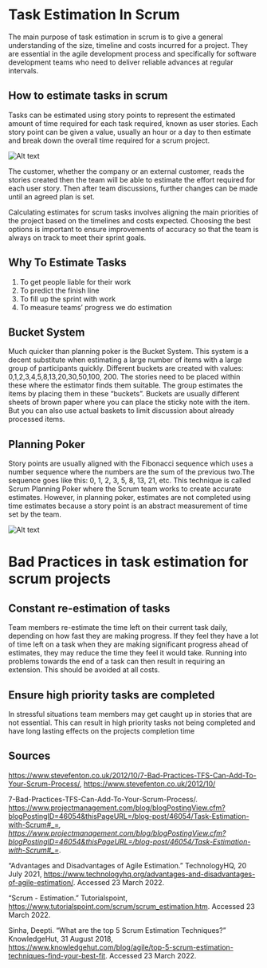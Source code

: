 # Task Estimation In Scrum

The main purpose of task estimation in scrum is to give a general understanding of the size, timeline and costs incurred for a project. They are essential in the agile development process and specifically for software development teams who need to deliver reliable advances at regular intervals. 

## How to estimate tasks in scrum

Tasks can be estimated using story points to represent the estimated amount of time required for each task required, known as user stories. Each story point can be given a value, usually an hour or a day to then estimate and break down the overall time required for a scrum project.

![Alt text](https://industrialagency.ca/sites/default/files/2017-08/blog-post_Points-vs-hours-17.png "story points")

The customer, whether the company or an external customer, reads the stories created then the team will be able to estimate the effort required for each user story. Then after team discussions, further changes can be made until an agreed plan is set.

Calculating estimates for scrum tasks involves aligning the main priorities of the project based on the timelines and costs expected. Choosing the best options is important to ensure improvements of accuracy so that the team is always on track to meet their sprint goals.

## Why To Estimate Tasks
1. To get people liable for their work
2. To predict the finish line
3. To fill up the sprint with work
4. To measure teams’ progress we do estimation

## Bucket System

Much quicker than planning poker is the Bucket System. This system is a decent substitute when estimating a large number of items with a large group of participants quickly. Different buckets are created with values: 0,1,2,3,4,5,8,13,20,30,50,100, 200. The stories need to be placed within these where the estimator finds them suitable. The group estimates the items by placing them in these “buckets”. Buckets are usually different sheets of brown paper where you can place the sticky note with the item. But you can also use actual baskets to limit discussion about already processed items.

## Planning Poker

Story points are usually aligned with the Fibonacci sequence which uses a number sequence where the numbers are the sum of the previous two.The sequence goes like this: 0, 1, 2, 3, 5, 8, 13, 21, etc. This technique is called Scrum Planning Poker where the Scrum team works to create accurate estimates. However, in planning poker, estimates are not completed using time estimates because a story point is an abstract measurement of time set by the team.

![Alt text](https://www.scrumdesk.com/wp-content/uploads/AllCardsPocketScrumDesk-300x223.png "poker")

# Bad Practices in task estimation for scrum projects 

## Constant re-estimation of tasks
Team members re-estimate the time left on their current task daily, depending on how fast they are making progress. If they feel they have a lot of time left on a task when they are making significant progress ahead of estimates, they may reduce the time they feel it would take. Running into problems towards the end of a task can then result in requiring an extension. This should be avoided at all costs.

## Ensure high priority tasks are completed
In stressful situations team members may get caught up in stories that are not essential. This can result in high priority tasks not being completed and have long lasting effects on the projects completion time

## Sources
https://www.stevefenton.co.uk/2012/10/7-Bad-Practices-TFS-Can-Add-To-Your-Scrum-Process/, https://www.stevefenton.co.uk/2012/10/

7-Bad-Practices-TFS-Can-Add-To-Your-Scrum-Process/.
https://www.projectmanagement.com/blog/blogPostingView.cfm?blogPostingID=46054&thisPageURL=/blog-post/46054/Task-Estimation-with-Scrum#_=_, https://www.projectmanagement.com/blog/blogPostingView.cfm?blogPostingID=46054&thisPageURL=/blog-post/46054/Task-Estimation-with-Scrum#_=_.

“Advantages and Disadvantages of Agile Estimation.” TechnologyHQ, 20 July 2021, https://www.technologyhq.org/advantages-and-disadvantages-of-agile-estimation/. Accessed 23 March 2022.

“Scrum - Estimation.” Tutorialspoint, https://www.tutorialspoint.com/scrum/scrum_estimation.htm. Accessed 23 March 2022.

Sinha, Deepti. “What are the top 5 Scrum Estimation Techniques?” KnowledgeHut, 31 August 2018, https://www.knowledgehut.com/blog/agile/top-5-scrum-estimation-techniques-find-your-best-fit. Accessed 23 March 2022.